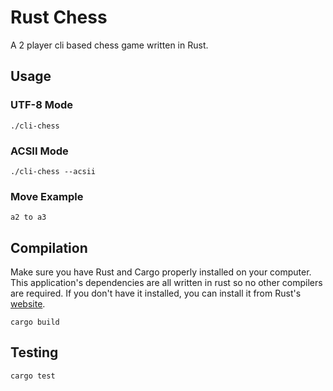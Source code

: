 # Rust Chess

A 2 player cli based chess game written in Rust.

## Usage

### UTF-8 Mode

`./cli-chess`

### ACSII Mode

`./cli-chess --acsii`

### Move Example
`a2 to a3`

## Compilation

Make sure you have Rust and Cargo properly installed on your computer. This application's dependencies are all written in rust so no other compilers are required. If you don't have it installed, you can install it from Rust's [website](https://www.rust-lang.org/tools/install).

`cargo build`

## Testing

`cargo test`
